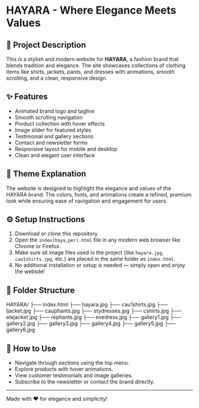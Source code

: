 # HAYARA - Where Elegance Meets Values

## 📖 Project Description
This is a stylish and modern website for **HAYARA**, a fashion brand that blends tradition and elegance. The site showcases collections of clothing items like shirts, jackets, pants, and dresses with animations, smooth scrolling, and a clean, responsive design.

## ✨ Features
- Animated brand logo and tagline
- Smooth scrolling navigation
- Product collection with hover effects
- Image slider for featured styles
- Testimonial and gallery sections
- Contact and newsletter forms
- Responsive layout for mobile and desktop
- Clean and elegant user interface

## 🎨 Theme Explanation
The website is designed to highlight the elegance and values of the HAYARA brand. The colors, fonts, and animations create a refined, premium look while ensuring ease of navigation and engagement for users.

## ⚙️ Setup Instructions
1. Download or clone this repository.
2. Open the `index(haya,per).html` file in any modern web browser like Chrome or Firefox.
3. Make sure all image files used in the project (like `hayara.jpg`, `cau1shirts.jpg`, etc.) are placed in the same folder as `index.html`.
4. No additional installation or setup is needed — simply open and enjoy the website!

## 📂 Folder Structure
HAYARA/
├── index.html
├── hayara.jpg
├── cau1shirts.jpg
├── ljacket.jpg
├── cauphants.jpg
├── stydresses.jpg
├── cshirts.jpg
├── elejacket.jpg
├── rephants.jpg
├── evedress.jpg
├── gallery1.jpg
├── gallery2.jpg
├── gallery3.jpg
├── gallery4.jpg
├── gallery5.jpg
├── gallery6.jpg

## 🚀 How to Use
- Navigate through sections using the top menu.
- Explore products with hover animations.
- View customer testimonials and image galleries.
- Subscribe to the newsletter or contact the brand directly.

---

Made with ❤️ for elegance and simplicity!

